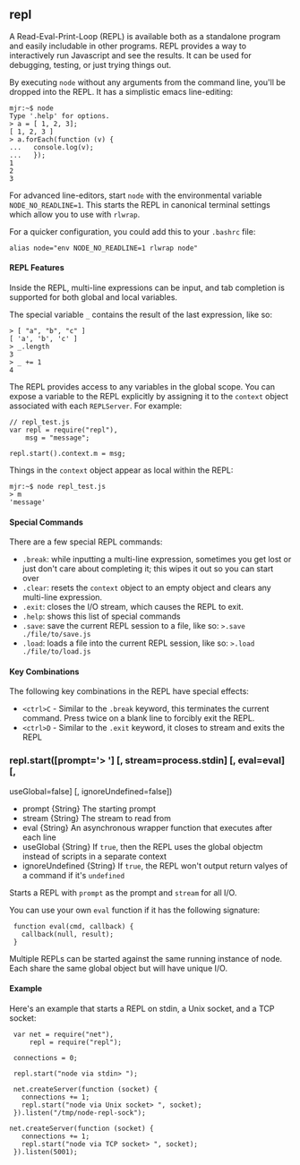 ## repl

A Read-Eval-Print-Loop (REPL) is available both as a standalone program and
easily includable in other programs.  REPL provides a way to interactively run
Javascript and see the results.  It can be used for debugging, testing, or just
trying things out.

By executing `node` without any arguments from the command line, you'll be
dropped into the REPL. It has a simplistic emacs line-editing:

    mjr:~$ node
    Type '.help' for options.
    > a = [ 1, 2, 3];
    [ 1, 2, 3 ]
    > a.forEach(function (v) {
    ...   console.log(v);
    ...   });
    1
    2
    3

For advanced line-editors, start `node` with the environmental variable
`NODE_NO_READLINE=1`. This starts the REPL in canonical terminal settings which
allow you to use with `rlwrap`.

For a quicker configuration, you could add this to your `.bashrc` file:

    alias node="env NODE_NO_READLINE=1 rlwrap node"

#### REPL Features

Inside the REPL, multi-line expressions can be input, and tab completion is
supported for both global and local variables.

The special variable `_` contains the result of the last expression, like so:

    > [ "a", "b", "c" ]
    [ 'a', 'b', 'c' ]
    > _.length
    3
    > _ += 1
    4

The REPL provides access to any variables in the global scope. You can expose a
variable to the REPL explicitly by assigning it to the `context` object
associated with each `REPLServer`.  For example:

    // repl_test.js
    var repl = require("repl"),
        msg = "message";

    repl.start().context.m = msg;

Things in the `context` object appear as local within the REPL:

    mjr:~$ node repl_test.js
    > m
    'message'

#### Special Commands

There are a few special REPL commands:

  - `.break`: while inputting a multi-line expression, sometimes you get lost or
just don't care about completing it; this wipes it out so you can start over
  - `.clear`: resets the `context` object to an empty object and clears any
multi-line expression.
  - `.exit`: closes the I/O stream, which causes the REPL to exit.
  - `.help`: shows this list of special commands
  - `.save`: save the current REPL session to a file, like so: `>.save
./file/to/save.js`
  - `.load`: loads a file into the current REPL session, like so: `>.load
./file/to/load.js`

#### Key Combinations

The following key combinations in the REPL have special effects:

  - `<ctrl>C` - Similar to the `.break` keyword, this terminates the current
command.  Press twice on a blank line to forcibly exit the REPL.
  - `<ctrl>D` - Similar to the `.exit` keyword, it closes to stream and exits
the REPL
        

### repl.start([prompt='&gt; '] [, stream=process.stdin] [, eval=eval] [,
useGlobal=false] [, ignoreUndefined=false])
 - prompt {String}  The starting prompt
 - stream {String}  The stream to read from
 - eval {String}  An asynchronous wrapper function that executes after each line
 - useGlobal {String}   If `true`, then the REPL uses the global objectm instead
of scripts in a separate context
 - ignoreUndefined {String}  If `true`, the REPL won't output return valyes of a
command if it's `undefined`

 Starts a REPL with `prompt` as the prompt and `stream` for all I/O. 
 
 You can use your own `eval` function if it has the following signature:
  
     function eval(cmd, callback) {
       callback(null, result);
     }
 
 Multiple REPLs can be started against the same running instance of node.  Each
share the same global object but will have unique I/O.
 
 #### Example
 
 Here's an example that starts a REPL on stdin, a Unix socket, and a TCP socket:
 
     var net = require("net"),
         repl = require("repl");
 
     connections = 0;
 
     repl.start("node via stdin> ");
 
     net.createServer(function (socket) {
       connections += 1;
       repl.start("node via Unix socket> ", socket);
     }).listen("/tmp/node-repl-sock");
 
    net.createServer(function (socket) {
       connections += 1;
       repl.start("node via TCP socket> ", socket);
     }).listen(5001);

